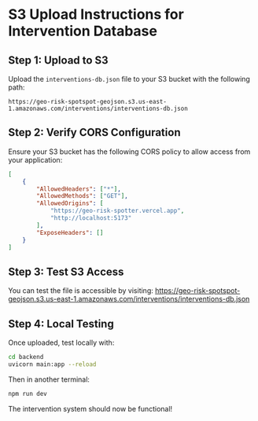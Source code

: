 # S3 Upload Instructions for Intervention Database

## Step 1: Upload to S3
Upload the `interventions-db.json` file to your S3 bucket with the following path:
```
https://geo-risk-spotspot-geojson.s3.us-east-1.amazonaws.com/interventions/interventions-db.json
```

## Step 2: Verify CORS Configuration
Ensure your S3 bucket has the following CORS policy to allow access from your application:

```json
[
    {
        "AllowedHeaders": ["*"],
        "AllowedMethods": ["GET"],
        "AllowedOrigins": [
            "https://geo-risk-spotter.vercel.app",
            "http://localhost:5173"
        ],
        "ExposeHeaders": []
    }
]
```

## Step 3: Test S3 Access
You can test the file is accessible by visiting:
https://geo-risk-spotspot-geojson.s3.us-east-1.amazonaws.com/interventions/interventions-db.json

## Step 4: Local Testing
Once uploaded, test locally with:
```bash
cd backend
uvicorn main:app --reload
```

Then in another terminal:
```bash
npm run dev
```

The intervention system should now be functional!
